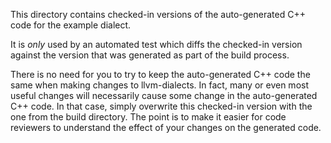 This directory contains checked-in versions of the auto-generated C++ code for
the example dialect.

It is *only* used by an automated test which diffs the checked-in version
against the version that was generated as part of the build process.

There is no need for you to try to keep the auto-generated C++ code the same
when making changes to llvm-dialects. In fact, many or even most useful changes
will necessarily cause some change in the auto-generated C++ code. In that case,
simply overwrite this checked-in version with the one from the build directory.
The point is to make it easier for code reviewers to understand the effect of
your changes on the generated code.
